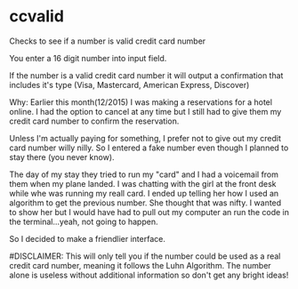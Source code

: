 # ccvalid
Checks to see if a number is valid credit card number

You enter a 16 digit number into input field.

If the number is a valid credit card number it will output a confirmation that includes it's type (Visa, Mastercard, American Express, Discover)

Why:
Earlier this month(12/2015) I was making a reservations for a hotel online. I had the option to cancel at any time but I still had to give them my credit card number to confirm the reservation.

Unless I'm actually paying for something, I prefer not to give out my credit card number willy nilly. So I entered a fake number even though I planned to stay there (you never know).

The day of my stay they tried to run my "card" and I had a voicemail from them when my plane landed. I was chatting with the girl at the front desk while whe was running my reall card. I ended up telling her how I used an algorithm to get the previous number. She thought that was nifty. I wanted to show her but I would have had to pull out my computer an run the code in the terminal...yeah, not going to happen.

So I decided to make a friendlier interface.


#DISCLAIMER: This will only tell you if the number could be used as a real credit card number, meaning it follows the Luhn Algorithm. The number alone is useless without additional information so don't get any bright ideas! 

